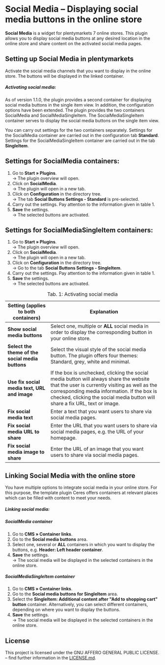 # Social Media – Displaying social media buttons in the online store

**Social Media** is a widget for plentymarkets 7 online stores. This plugin allows you to display social media buttons at any desired location in the online store and share content on the activated social media pages.

## Setting up Social Media in plentymarkets

Activate the social media channels that you want to display in the online store. The buttons will be displayed in the linked container.

##### Activating social media:

As of version 1.1.0, the plugin provides a second container for displaying social media buttons in the single item view.
In addition, the configuration options have been extended. The plugin provides the two containers SocialMedia and SocialMediaSingleItem. The SocialMediaSingleItem container serves to display the social media buttons on the single item view.

You can carry out settings for the two containers separately. Settings for the SocialMedia container are carried out in the configuration tab **Standard**. Settings for the SocialMediaSingleItem container are carried out in the tab **SingleItem**.

## Settings for SocialMedia containers:

1. Go to **Start » Plugins**.<br /> → The plugin overview will open.
2. Click on **SocialMedia**.<br /> → The plugin will open in a new tab.
3. Click on **Configuration** in the directory tree.<br /> → The tab **Social Buttons Settings - Standard** is pre-selected.
4. Carry out the settings. Pay attention to the information given in table 1.
5. **Save** the settings.<br /> → The selected buttons are activated.

## Settings for SocialMediaSingleItem containers:

1. Go to **Start » Plugins**.<br /> → The plugin overview will open.
2. Click on **SocialMedia**.<br /> → The plugin will open in a new tab.
3. Click on **Configuration** in the directory tree.<br /> → Go to the tab **Social Buttons Settings - SingleItem**.
4. Carry out the settings. Pay attention to the information given in table 1.
5. **Save** the settings.<br /> → The selected buttons are activated.


<table>
<thead>
<tr>  
<th>Setting (applies to both containers)</th>
<th>Explanation</th>
</tr>
</thead>
<tbody>   
<tr>
<td><b>Show social media buttons</b></td>  
<td>Select one, multiple or <strong>ALL</strong> social media in order to display the corresponding button in your online store.</td>
</tr>
<tr>
<td><b>Select the theme of the social media buttons</b></td>  
<td>Select the visual style of the social media button. The plugin offers four themes: Standard, grey, white and minimal.</td>
</tr>
<tr>
<td><b>Use fix social media text, URL and image</b></td>  
<td>If the box is unchecked, clicking the social media button will always share the website that the user is currently visiting as well as the corresponding media information. If the box is checked, clicking the social media button will share a fix URL, text or image.
</td>
</tr>
<tr>
<td><b>Fix social media text</b></td>  
<td>Enter a text that you want users to share via social media pages.</td>
</tr>
<tr>
<td><b>Fix social media URL to share</b></td>  
<td>Enter the URL that you want users to share via social media pages, e.g. the URL of your homepage.</td>
</tr>
<tr>
<td><b>Fix social media image to share</b></td>  
<td>Enter the URL of an image that you want users to share via social media pages.</td>
</tr>
</tbody>
<caption>Tab. 1: Activating social media</caption>
</table>

## Linking Social Media with the online store

You have multiple options to integrate social media in your online store. For this purpose, the template plugin Ceres offers containers at relevant places which can be filled with content to meet your needs.

##### Linking social media:

##### SocialMedia container

1. Go to **CMS » Container links**.
2. Go to the **Social media buttons** area.
3. Select one, several or **ALL** containers in which you want to display the buttons, e.g. **Header: Left header container**.
4. **Save** the settings.<br /> → The social media will be displayed in the selected containers in the online store.

##### SocialMediaSingleItem container

1. Go to **CMS » Container links**.
2. Go to the **Social media buttons for SingleItem** area.
3. Select the **SingleItem: Additional content after "Add to shopping cart" button** container. Alternatively, you can select different containers, depending on where you want to display the buttons.
4. **Save** the settings.<br /> → The social media will be displayed in the selected containers in the online store.

## License

This project is licensed under the GNU AFFERO GENERAL PUBLIC LICENSE. – find further information in the [LICENSE.md](https://github.com/plentymarkets/plugin-social-media/blob/master/LICENSE.md).
